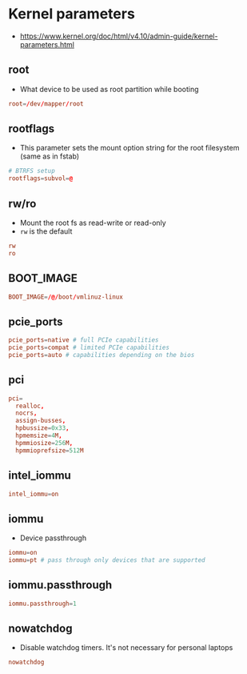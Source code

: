 # Kernel parameters

- <https://www.kernel.org/doc/html/v4.10/admin-guide/kernel-parameters.html>

## root

- What device to be used as root partition while booting

```conf
root=/dev/mapper/root
```

## rootflags

- This parameter sets the mount option string for the root filesystem (same as in fstab)

```conf
# BTRFS setup
rootflags=subvol=@
```

## rw/ro

- Mount the root fs as read-write or read-only
- `rw` is the default

```conf
rw
ro
```

## BOOT_IMAGE

```conf
BOOT_IMAGE=/@/boot/vmlinuz-linux
```

## pcie_ports

```conf
pcie_ports=native # full PCIe capabilities
pcie_ports=compat # limited PCIe capabilities
pcie_ports=auto # capabilities depending on the bios
```

## pci

```conf
pci=
  realloc,
  nocrs,
  assign-busses,
  hpbussize=0x33,
  hpmemsize=4M,
  hpmmiosize=256M,
  hpmmioprefsize=512M
```

## intel_iommu

```conf
intel_iommu=on
```

## iommu

- Device passthrough

```conf
iommu=on
iommu=pt # pass through only devices that are supported
```

## iommu.passthrough

```conf
iommu.passthrough=1
```

## nowatchdog

- Disable watchdog timers. It's not necessary for personal laptops

```conf
nowatchdog
```
